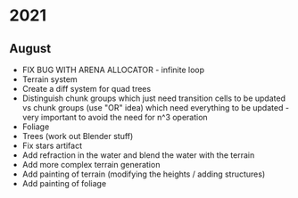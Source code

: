 # 2021

## August

- FIX BUG WITH ARENA ALLOCATOR - infinite loop
- Terrain system
- Create a diff system for quad trees
- Distinguish chunk groups which just need transition cells to be updated vs chunk groups (use "OR" idea) which need everything to be updated - very important to avoid the need for n^3 operation
- Foliage
- Trees (work out Blender stuff)
- Fix stars artifact
- Add refraction in the water and blend the water with the terrain
- Add more complex terrain generation
- Add painting of terrain (modifying the heights / adding structures)
- Add painting of foliage
